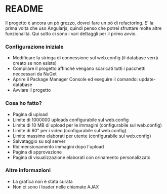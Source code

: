 # README #

Il progetto è ancora un pò grezzo, dovrei fare un pò di refactoring. E' la prima volta che uso Angularjs, quindi penso che potrei sfruttare molte altre funzionalità. Qui sotto ci sono i vari dettaggli per il primo avvio.

### Configurazione iniziale ###

* Modificare la stringa di connessione sul web.config (il database verrà creato se non esiste)
* Compilare il progetto affinchè vengano scaricati tutti i pacchetti neccessari da NuGet
* Aprire il Package Manager Console ed eseguire il comando: update-database
* Avviare il progetto

### Cosa ho fatto? ###

* Pagina di upload
* Limite di 1000000 uploads configurabile sul web.config
* Limite di 10 MB di upload per le immagini (configurabile sul web.config)
* Limite di 60" per i video (configurabile sul web.config)
* Limite massimo elaborati per utente (configurabile sul web.config)
* Salvataggio su sql server
* Ridimensionamento immagini dopo l'upload
* Pagina di approvazione
* Pagina di visualizzazione elaborati con orinamento personalizzato

### Altre informazioni ###

* La grafica non è stata curata
* Non ci sono i loader nelle chiamate AJAX